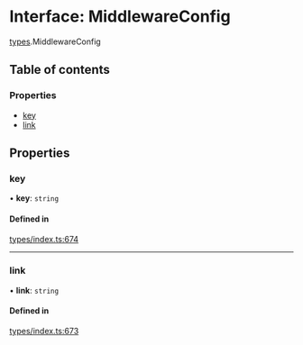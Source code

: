 # Interface: MiddlewareConfig

[types](../wiki/types).MiddlewareConfig

## Table of contents

### Properties

- [key](../wiki/types.MiddlewareConfig#key)
- [link](../wiki/types.MiddlewareConfig#link)

## Properties

### key

• **key**: `string`

#### Defined in

[types/index.ts:674](https://github.com/PolymeshAssociation/polymesh-sdk/blob/339b7503/src/types/index.ts#L674)

___

### link

• **link**: `string`

#### Defined in

[types/index.ts:673](https://github.com/PolymeshAssociation/polymesh-sdk/blob/339b7503/src/types/index.ts#L673)
